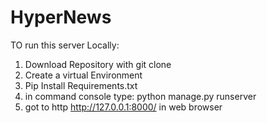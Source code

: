 # HyperNews

TO run this server Locally:

1) Download Repository with git clone 
2) Create a virtual Environment
3) Pip Install Requirements.txt
4) in command console type:  python manage.py runserver
5) got to http http://127.0.0.1:8000/ in web browser
